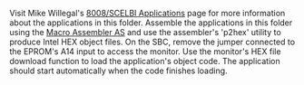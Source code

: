 Visit Mike Willegal's [8008/SCELBI Applications](http://www.willegal.net/scelbi/apps8008.html) page for more information about the applications in this folder. 
Assemble the applications in this folder using the [Macro Assembler AS](http://john.ccac.rwth-aachen.de:8000/as/) and use the assembler's 'p2hex' utility to produce Intel HEX object files. On the SBC, remove the jumper connected to the EPROM's A14 input to access the monitor. Use the monitor's HEX file download function to load the application's object code. The application should start automatically when the code finishes loading.

